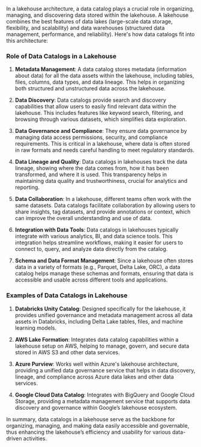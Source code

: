 In a lakehouse architecture, a data catalog plays a crucial role in organizing, managing, and discovering data stored within the lakehouse. A lakehouse combines the best features of data lakes (large-scale data storage, flexibility, and scalability) and data warehouses (structured data management, performance, and reliability). Here's how data catalogs fit into this architecture:

### Role of Data Catalogs in a Lakehouse

1. **Metadata Management**: A data catalog stores metadata (information about data) for all the data assets within the lakehouse, including tables, files, columns, data types, and data lineage. This helps in organizing both structured and unstructured data across the lakehouse.

2. **Data Discovery**: Data catalogs provide search and discovery capabilities that allow users to easily find relevant data within the lakehouse. This includes features like keyword search, filtering, and browsing through various datasets, which simplifies data exploration.

3. **Data Governance and Compliance**: They ensure data governance by managing data access permissions, security, and compliance requirements. This is critical in a lakehouse, where data is often stored in raw formats and needs careful handling to meet regulatory standards.

4. **Data Lineage and Quality**: Data catalogs in lakehouses track the data lineage, showing where the data comes from, how it has been transformed, and where it is used. This transparency helps in maintaining data quality and trustworthiness, crucial for analytics and reporting.

5. **Data Collaboration**: In a lakehouse, different teams often work with the same datasets. Data catalogs facilitate collaboration by allowing users to share insights, tag datasets, and provide annotations or context, which can improve the overall understanding and use of data.

6. **Integration with Data Tools**: Data catalogs in lakehouses typically integrate with various analytics, BI, and data science tools. This integration helps streamline workflows, making it easier for users to connect to, query, and analyze data directly from the catalog.

7. **Schema and Data Format Management**: Since a lakehouse often stores data in a variety of formats (e.g., Parquet, Delta Lake, ORC), a data catalog helps manage these schemas and formats, ensuring that data is accessible and usable across different tools and applications.

### Examples of Data Catalogs in Lakehouse

1. **Databricks Unity Catalog**: Designed specifically for the lakehouse, it provides unified governance and metadata management across all data assets in Databricks, including Delta Lake tables, files, and machine learning models.

2. **AWS Lake Formation**: Integrates data catalog capabilities within a lakehouse setup on AWS, helping to manage, govern, and secure data stored in AWS S3 and other data services.

3. **Azure Purview**: Works well within Azure's lakehouse architecture, providing a unified data governance service that helps in data discovery, lineage, and compliance across Azure data lakes and other data services.

4. **Google Cloud Data Catalog**: Integrates with BigQuery and Google Cloud Storage, providing a metadata management service that supports data discovery and governance within Google’s lakehouse ecosystem.

In summary, data catalogs in a lakehouse serve as the backbone for organizing, managing, and making data easily accessible and governable, thus enhancing the lakehouse’s efficiency and usability for various data-driven activities.